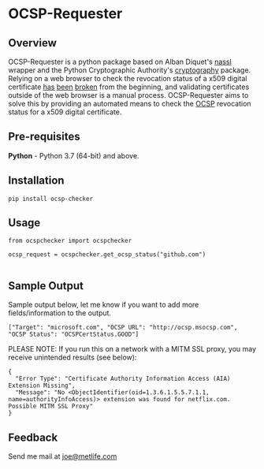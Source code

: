 # OCSP-Requester

## Overview

OCSP-Requester is a python package based on Alban Diquet's [nassl](https://github.com/nabla-c0d3/nassl) wrapper and the Python Cryptographic Authority's [cryptography](https://github.com/pyca/cryptography) package. Relying on a web browser to check the revocation status of a x509 digital certificate [has](https://www.imperialviolet.org/2014/04/19/revchecking.html) [been](https://www.imperialviolet.org/2014/04/29/revocationagain.html) [broken](https://scotthelme.co.uk/revocation-is-broken/) from the beginning, and validating certificates outside of the web browser is a manual process. OCSP-Requester aims to solve this by providing an automated means to check the [OCSP](https://en.wikipedia.org/wiki/Online_Certificate_Status_Protocol) revocation status for a x509 digital certificate.


## Pre-requisites

__Python__ - Python 3.7 (64-bit) and above.


## Installation

```pip install ocsp-checker```


## Usage

```
from ocspchecker import ocspchecker

ocsp_request = ocspchecker.get_ocsp_status("github.com")


```

## Sample Output

Sample output below, let me know if you want to add more fields/information to the output.

```
["Target": "microsoft.com", "OCSP URL": "http://ocsp.msocsp.com", "OCSP Status": "OCSPCertStatus.GOOD"]
```

PLEASE NOTE: If you run this on a network with a MITM SSL proxy, you may receive unintended results (see below):
```
{
  "Error Type": "Certificate Authority Information Access (AIA) Extension Missing",
  "Message": "No <ObjectIdentifier(oid=1.3.6.1.5.5.7.1.1, name=authorityInfoAccess)> extension was found for netflix.com. Possible MITM SSL Proxy"
}
```

## Feedback

Send me mail at joe@metlife.com